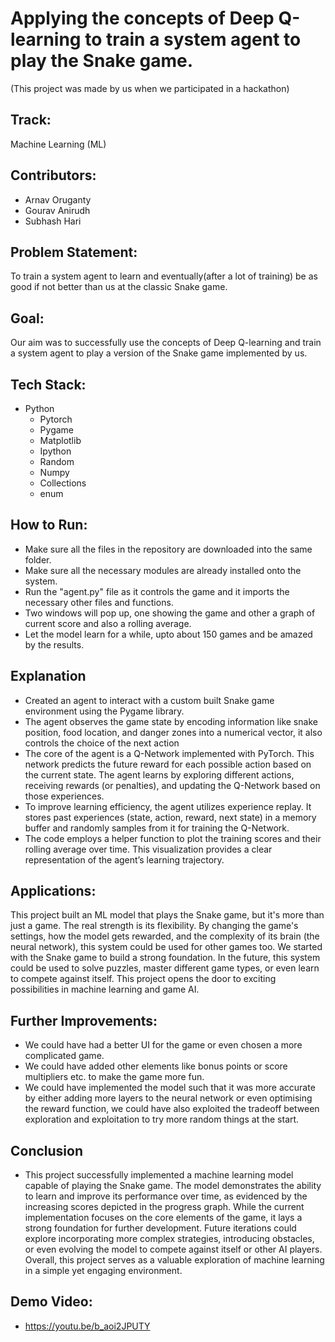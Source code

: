 #  Applying the concepts of Deep Q-learning to train a system agent to play the Snake game.
(This project was made by us when we participated in a hackathon)

##  Track:
Machine Learning (ML)

## Contributors:
* Arnav Oruganty
* Gourav Anirudh
* Subhash Hari

## Problem Statement:
To train a system agent to learn and eventually(after a lot of training) be as good if not better than us at the classic Snake game.

## Goal:
Our aim was to successfully use the concepts of Deep Q-learning and train a system agent to play a version of the Snake game implemented by us.

## Tech Stack:
* Python
    * Pytorch
    * Pygame
    * Matplotlib
    * Ipython 
    * Random
    * Numpy
    * Collections
    * enum

## How to Run:
* Make sure all the files in the repository are downloaded into the same folder.
* Make sure all the necessary modules are already installed onto the system.
* Run the "agent.py" file as it controls the game and it imports the necessary other files and functions.
* Two windows will pop up, one showing the game and other a graph of current score and also a rolling average.
* Let the model learn for a while, upto about 150 games and be amazed by the results.

## Explanation
* Created an agent to interact with a custom built Snake game environment using the Pygame library.
* The agent observes the game state by encoding information like snake position, food location, and danger zones into a numerical vector, it also controls the choice of the next action
* The core of the agent is a Q-Network implemented with PyTorch. This network predicts the future reward for each possible action based on the current state. The agent learns by exploring different actions, receiving rewards (or penalties), and updating the Q-Network based on those experiences.
* To improve learning efficiency, the agent utilizes experience replay. It stores past experiences (state, action, reward, next state) in a memory buffer and randomly samples from it for training the Q-Network.
* The code employs a helper function to plot the training scores and their rolling average over time. This visualization provides a clear representation of the agent’s learning trajectory.

## Applications:
This project built an ML model that plays the Snake game, but it's more than just a game. The real strength is its flexibility. By changing the game's settings, how the model gets rewarded, and the complexity of its brain (the neural network), this system could be used for other games too. We started with the Snake game to build a strong foundation. In the future, this system could be used to solve puzzles, master different game types, or even learn to compete against itself. This project opens the door to exciting possibilities in machine learning and game AI.

## Further Improvements:
* We could have had a better UI for the game or even chosen a more complicated game.
* We could have added other elements like bonus points or score multipliers etc. to make the game more fun.
* We could have implemented the model such that it was more accurate by either adding more layers to the neural network or even optimising the reward function, we could have also exploited the tradeoff between exploration and exploitation to try more random things at the start. 

## Conclusion
* This project successfully implemented a machine learning model capable of playing the Snake game. The model demonstrates the ability to learn and improve its performance over time, as evidenced by the increasing scores depicted in the progress graph. While the current implementation focuses on the core elements of the game, it lays a strong foundation for further development. Future iterations could explore incorporating more complex strategies, introducing obstacles, or even evolving the model to compete against itself or other AI players. Overall, this project serves as a valuable exploration of machine learning in a simple yet engaging environment.

## Demo Video:
* https://youtu.be/b_aoi2JPUTY
